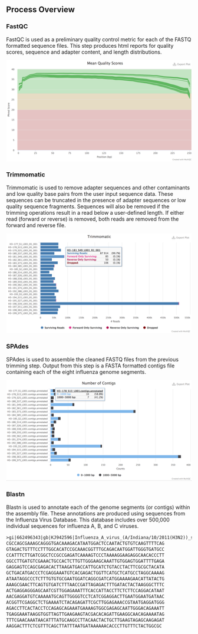 Process Overview
----------------

### FastQC

FastQC is used as a preliminary quality control metric for each of the FASTQ formatted sequence files. This step produces html reports for quality scores, sequence and adapter content, and length distributions.

![fastqc](images/quality_scores.png)

### Trimmomatic

Trimmomatic is used to remove adapter sequences and other contaminants and low quality base pairs from the user input sequence data. These sequences can be truncated in the presence of adapter sequences or low quality sequence fragments. Sequences will also be removed if the trimming operations result in a read below a user-defined length. If either read (forward or reverse) is removed, both reads are removed from the forward and reverse file.

![trimmomatic](images/trimmomatic.png)

### SPAdes

SPAdes is used to assemble the cleaned FASTQ files from the previous trimming step. Output from this step is a FASTA formatted contigs file containing each of the eight influenza genome segments.

![spades](images/number_of_contigs.png)

### Blastn

Blastn is used to annotate each of the genome segments (or contigs) within the assembly file. These annotations are produced using sequences from the Influenza Virus Database. This database includes over 500,000 individual sequences for influenza A, B, and C viruses.

```
>gi|662496343|gb|KJ942596|Influenza_A_virus_(A/Indiana/10/2011(H3N2))_segment_8_nuclear_export_protein_(NEP)_and_nonstructural_protein_1_(NS1)_genes,_complete_cds
CGCCAGCGAAAGCAGGGTGACAAAGACATAATGGACTCCAATACTGTGTCAAGTTTTCAG
GTAGACTGTTTCCTTTGGCACATCCGCAAACGGTTTGCAGACAATGGATTGGGTGATGCC
CCATTTCTTGATCGGCTCCGCCGAGATCAAAAGTCCCTAAAAGGAAGAGGCAACACCCTT
GGCCTTGATGTCGAAACTGCCACTCTTGTTGGGAAGCAAATTGTGGAGTGGATTTTGAGA
GAGGAGTCCAGCGAGACACTTAAGATGACCATTGCATCTGTACCTACTTCGCGCTACATA
GCTGACATGACCCTCGAGGAAATGTCACGAGACTGGTTCATGCTCATGCCTAGGCAAAAG
ATAATAGGCCCTCTTTGTGTGCGAATGGATCAGGCGATCATGGAAAAGAACATTATACTG
AAAGCGAACTTCAGTGTGATCTTTAACCGATTAGAGACTTTGATACTACTAAGGGCTTTC
ACTGAGGAGGGAGCAATCGTTGGAGAAATTTCACCATTACCTTCTCTTCCAGGACATAAT
AACGAGGATGTCAAAAATGCAGTTGGGGTCCTCATCGGAGGACTTGAATGGAATGATAAC
ACGGTTCGAGGCTCTGAAAATCTACAGAGATTCGCTTGGAGAAACCGTAATGAGGATGGG
AGACCTTCACTACCTCCAGAGCAGAAATGAAAAGTGGCGAGAGCAATTGGGACAGAAATT
TGAGGAAATAAGGTGGTTAGTTGAAGAAGTACGACACAGATTGAAGGCAACAGAAAATAG
TTTCGAACAAATAACATTTATGCAAGCCTTACAACTACTGCTTGAAGTAGAGCAAGAGAT
AAGGACTTTCTCGTTTCAGCTTATTTAATGATAAAAAACACCCTTGTTTCTACTGGCGC
```
